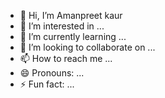 - 👋 Hi, I’m Amanpreet kaur
- 👀 I’m interested in ...
- 🌱 I’m currently learning ...
- 💞️ I’m looking to collaborate on ...
- 📫 How to reach me ...
- 😄 Pronouns: ...
- ⚡ Fun fact: ...

<!---
I am a ✨ special ✨ repository because its `README.md` (this file) appears on your GitHub profile.
You can click the Preview link to take a look at your changes.
--->
